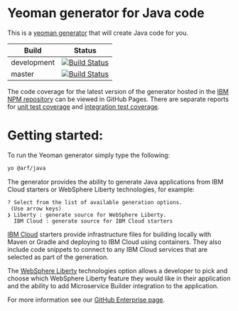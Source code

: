 # Yeoman generator for Java code
This is a [yeoman generator](http://yeoman.io/) that will create Java code for you.

| Build | Status |
| ------ | ---- |
| development | [![Build Status](https://travis.ibm.com/arf/java-codegen-yeoman.svg?token=D9H1S9JmREZirtqjnxut&branch=development)](https://travis.ibm.com/arf/java-codegen-yeoman) |
| master | [![Build Status](https://travis.ibm.com/arf/java-codegen-yeoman.svg?token=D9H1S9JmREZirtqjnxut&branch=master)](https://travis.ibm.com/arf/java-codegen-yeoman) |

The code coverage for the latest version of the generator hosted in the [IBM NPM repository](https://npm.whitewater.ibm.com/package/@arf/generator-java) can be viewed in GitHub Pages. There are separate reports for [unit test coverage](https://pages.github.ibm.com/arf/java-codegen-yeoman/cc/unit/lcov-report/index.html) and [integration test coverage](https://pages.github.ibm.com/arf/java-codegen-yeoman/cc/int/lcov-report/index.html).

# Getting started:

To run the Yeoman generator simply type the following:

```bash
yo @arf/java
```

The generator provides the ability to generate Java applications from IBM Cloud starters or WebSphere Liberty technologies, for example:

```
? Select from the list of available generation options.
 (Use arrow keys)
❯ Liberty : generate source for WebSphere Liberty.
  IBM Cloud : generate source for IBM Cloud starters
```

[IBM Cloud](https://console.ng.bluemix.net/) starters provide infrastructure files for building locally with Maven or Gradle and deploying to IBM Cloud using containers. They also include code snippets to connect to any IBM Cloud services that are selected as part of the generation.

The [WebSphere Liberty](https://developer.ibm.com/wasdev/) technologies option allows a developer to pick and choose which WebSphere Liberty feature they would like in their application and the ability to add Microservice Builder integration to the application.

For more information see our [GitHub Enterprise page](https://github.ibm.com/arf/java-codegen-yeoman).
